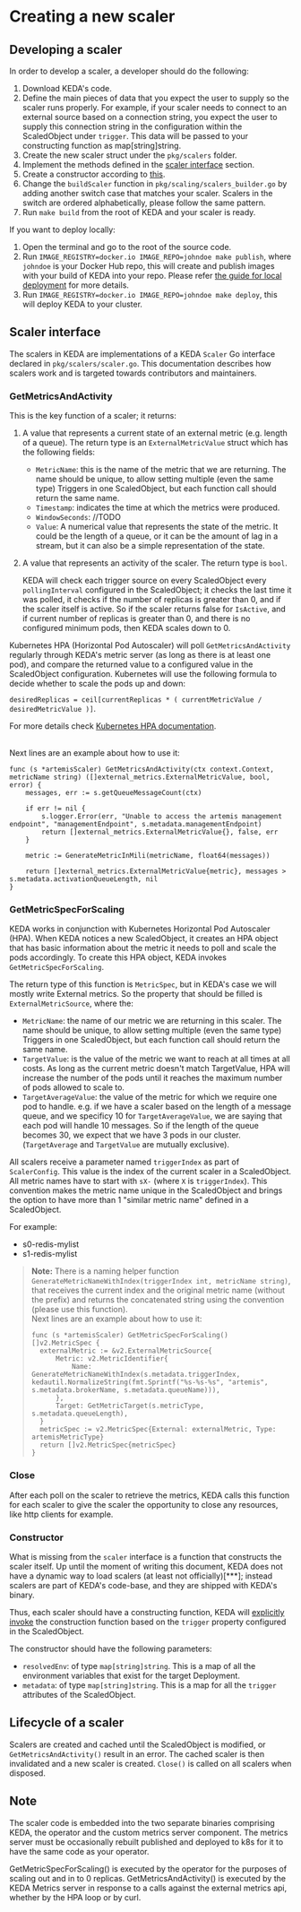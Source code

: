 # Creating a new scaler

## Developing a scaler

In order to develop a scaler, a developer should do the following:
1. Download KEDA's code.
2. Define the main pieces of data that you expect the user to supply so the scaler runs properly. For example, if your scaler needs to connect to an external source based on a connection string, you expect the user to supply this connection string in the configuration within the ScaledObject under `trigger`. This data will be passed to your constructing function as map[string]string.
3. Create the new scaler struct under the `pkg/scalers` folder.
4. Implement the methods defined in the [scaler interface](#scaler-interface) section.
5. Create a constructor according to [this](#constructor).
6. Change the `buildScaler` function in `pkg/scaling/scalers_builder.go` by adding another switch case that matches your scaler. Scalers in the switch are ordered alphabetically, please follow the same pattern.
7. Run `make build` from the root of KEDA and your scaler is ready.

If you want to deploy locally:
1. Open the terminal and go to the root of the source code.
2. Run `IMAGE_REGISTRY=docker.io IMAGE_REPO=johndoe make publish`, where `johndoe` is your Docker Hub repo, this will create and publish images with your build of KEDA into your repo. Please refer [the guide for local deployment](https://github.com/kedacore/keda/blob/main/BUILD.md#custom-keda-locally-outside-cluster) for more details.
3. Run `IMAGE_REGISTRY=docker.io IMAGE_REPO=johndoe make deploy`, this will deploy KEDA to your cluster.

## Scaler interface

The scalers in KEDA are implementations of a KEDA `Scaler` Go interface declared in `pkg/scalers/scaler.go`. This documentation describes how scalers work and is targeted towards contributors and maintainers.

### GetMetricsAndActivity

This is the key function of a scaler; it returns:

1. A value that represents a current state of an external metric (e.g. length of a queue). The return type is an `ExternalMetricValue` struct which has the following fields:
    - `MetricName`: this is the name of the metric that we are returning. The name should be unique, to allow setting multiple (even the same type) Triggers in one ScaledObject, but each function call should return the same name.
    - `Timestamp`: indicates the time at which the metrics were produced.
    - `WindowSeconds`: //TODO
    - `Value`: A numerical value that represents the state of the metric. It could be the length of a queue, or it can be the amount of lag in a stream, but it can also be a simple representation of the state.
2. A value that represents an activity of the scaler. The return type is `bool`.

   KEDA will check each trigger source on every ScaledObject every `pollingInterval` configured in the ScaledObject; it checks the last time it was polled, it checks if the number of replicas is greater than 0, and if the scaler itself is active. So if the scaler returns false for `IsActive`, and if current number of replicas is greater than 0, and there is no configured minimum pods, then KEDA scales down to 0.

Kubernetes HPA (Horizontal Pod Autoscaler) will poll `GetMetricsAndActivity` regularly through KEDA's metric server (as long as there is at least one pod), and compare the returned value to a configured value in the ScaledObject configuration. Kubernetes will use the following formula to decide whether to scale the pods up and down:

`desiredReplicas = ceil[currentReplicas * ( currentMetricValue / desiredMetricValue )]`.

For more details check [Kubernetes HPA documentation](https://kubernetes.io/docs/tasks/run-application/horizontal-pod-autoscale/).

<br>Next lines are an example about how to use it:
```golang
func (s *artemisScaler) GetMetricsAndActivity(ctx context.Context, metricName string) ([]external_metrics.ExternalMetricValue, bool, error) {
	messages, err := s.getQueueMessageCount(ctx)

	if err != nil {
		s.logger.Error(err, "Unable to access the artemis management endpoint", "managementEndpoint", s.metadata.managementEndpoint)
		return []external_metrics.ExternalMetricValue{}, false, err
	}

	metric := GenerateMetricInMili(metricName, float64(messages))

	return []external_metrics.ExternalMetricValue{metric}, messages > s.metadata.activationQueueLength, nil
}
```


### GetMetricSpecForScaling

KEDA works in conjunction with Kubernetes Horizontal Pod Autoscaler (HPA). When KEDA notices a new ScaledObject, it creates an HPA object that has basic information about the metric it needs to poll and scale the pods accordingly. To create this HPA object, KEDA invokes `GetMetricSpecForScaling`.

The return type of this function is `MetricSpec`, but in KEDA's case we will mostly write External metrics. So the property that should be filled is `ExternalMetricSource`, where the:
- `MetricName`: the name of our metric we are returning in this scaler. The name should be unique, to allow setting multiple (even the same type) Triggers in one ScaledObject, but each function call should return the same name.
- `TargetValue`: is the value of the metric we want to reach at all times at all costs. As long as the current metric doesn't match TargetValue, HPA will increase the number of the pods until it reaches the maximum number of pods allowed to scale to.
- `TargetAverageValue`: the value of the metric for which we require one pod to handle. e.g. if we have a scaler based on the length of a message queue, and we specificy 10 for `TargetAverageValue`, we are saying that each pod will handle 10 messages. So if the length of the queue becomes 30, we expect that we have 3 pods in our cluster. (`TargetAverage` and `TargetValue` are mutually exclusive).

All scalers receive a parameter named `triggerIndex` as part of `ScalerConfig`. This value is the index of the current scaler in a ScaledObject. All metric names have to start with `sX-` (where `X` is `triggerIndex`). This convention makes the metric name unique in the ScaledObject and brings the option to have more than 1 "similar metric name" defined in a ScaledObject.

For example:
- s0-redis-mylist
- s1-redis-mylist

>**Note:** There is a naming helper function `GenerateMetricNameWithIndex(triggerIndex int, metricName string)`, that receives the current index and the original metric name (without the prefix) and returns the concatenated string using the convention (please use this function).<br>Next lines are an example about how to use it:
>```golang
>func (s *artemisScaler) GetMetricSpecForScaling() []v2.MetricSpec {
>	externalMetric := &v2.ExternalMetricSource{
>		Metric: v2.MetricIdentifier{
>			Name: GenerateMetricNameWithIndex(s.metadata.triggerIndex, kedautil.NormalizeString(fmt.Sprintf("%s-%s-%s", "artemis", s.metadata.brokerName, s.metadata.queueName))),
>		},
>		Target: GetMetricTarget(s.metricType, s.metadata.queueLength),
>	}
>	metricSpec := v2.MetricSpec{External: externalMetric, Type: artemisMetricType}
>	return []v2.MetricSpec{metricSpec}
>}
>```


### Close

After each poll on the scaler to retrieve the metrics, KEDA calls this function for each scaler to give the scaler the opportunity to close any resources, like http clients for example.

### Constructor

What is missing from the `scaler` interface is a function that constructs the scaler itself. Up until the moment of writing this document, KEDA does not have a dynamic way to load scalers (at least not officially)[***]; instead scalers are part of KEDA's code-base, and they are shipped with KEDA's binary.

Thus, each scaler should have a constructing function, KEDA will [explicitly invoke](https://github.com/kedacore/keda/blob/4d0cf5ef09ef348cf3a158634910f00741ae5258/pkg/handler/scale_handler.go#L565) the construction function based on the `trigger` property configured in the ScaledObject.

The constructor should have the following parameters:

- `resolvedEnv`: of type `map[string]string`. This is a map of all the environment variables that exist for the target Deployment.
- `metadata`: of type `map[string]string`. This is a map for all the `trigger` attributes of the ScaledObject.


## Lifecycle of a scaler

Scalers are created and cached until the ScaledObject is modified, or `GetMetricsAndActivity()` result in an error. The cached scaler is then invalidated and a new scaler is created. `Close()` is called on all scalers when disposed.

## Note
The scaler code is embedded into the two separate binaries comprising KEDA, the operator and the custom metrics server component. The metrics server must be occasionally rebuilt published and deployed to k8s for it to have the same code as your operator.

GetMetricSpecForScaling() is executed by the operator for the purposes of scaling out and in to 0 replicas.
GetMetricsAndActivity() is executed by the KEDA Metrics server in response to a calls against the external metrics api, whether by the HPA loop or by curl.

